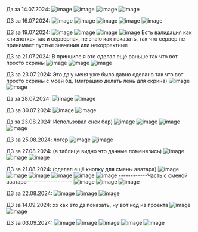 Дз за 14.07.2024:
![image](https://github.com/user-attachments/assets/a1728487-9963-42c1-9072-31c03aa774a7)
![image](https://github.com/user-attachments/assets/95062868-36b1-46a8-8bd0-59b08482a6df)
![image](https://github.com/user-attachments/assets/0c967b2a-f555-41a4-8e9c-28538e8f3029)
![image](https://github.com/user-attachments/assets/00396685-3314-4904-9892-b46b5b57a8ff)

ДЗ за 16.07.2024:
![image](https://github.com/user-attachments/assets/f53b96f1-9abc-460f-bb31-d962f1edc969)
![image](https://github.com/user-attachments/assets/a238dc5b-0778-463c-8ee0-261669ecb8b4)
![image](https://github.com/user-attachments/assets/07bf5f11-288a-4f23-a28a-be27db44acc5)
![image](https://github.com/user-attachments/assets/17af7c79-48e9-4889-b608-bc9ba2508c6e)
![image](https://github.com/user-attachments/assets/ae8f7ffb-2031-4f58-bd4e-b577f903335a)

ДЗ за 19.07.2024:
![image](https://github.com/user-attachments/assets/48f20c63-4a72-4db3-ad29-a3098613e046)
![image](https://github.com/user-attachments/assets/1759d5da-3680-4a31-85cb-cb6b2642cdbf)
![image](https://github.com/user-attachments/assets/48cd4dfa-bd28-40c6-91db-921e999aaa70)
![image](https://github.com/user-attachments/assets/50d9eb87-f653-4006-8a23-9adbc00faab4)
Есть валидация как клиенсткая так и серверная, не знаю как показать, так что сервер не принимает пустые значения или некорректные

ДЗ за 21.07.2024:
В принципе я это сделал ещё раньше так что вот просто скрины
![image](https://github.com/user-attachments/assets/a450f1fb-03d9-452c-a502-12f86b22f2c8)
![image](https://github.com/user-attachments/assets/7089d0fd-478c-433d-b1fd-96e2878f3a99)
![image](https://github.com/user-attachments/assets/5b74cf70-18cd-4b4d-9164-a135ef8778c9)

ДЗ за 23.07.2024:
Это дз у меня уже было давно сделано так что вот просто скрины с моей бд, (миграцию делать лень для скрина)
![image](https://github.com/user-attachments/assets/9a895a20-bc71-4fa0-a0c9-cdf9b6e7cb39)
![image](https://github.com/user-attachments/assets/ad148029-94ee-4ccb-a6d5-c365cb9dc4d3)

Дз за 28.07.2024:
![image](https://github.com/user-attachments/assets/b0b9c5d2-997e-4d3b-979b-f38768297eaf)
![image](https://github.com/user-attachments/assets/bc59d448-65d5-4f69-8ea3-ea8f50541fdc)

ДЗ за 30.07.2024:
![image](https://github.com/user-attachments/assets/7b826102-7b95-4514-a244-7de03ca0c814)
![image](https://github.com/user-attachments/assets/08f74578-cd6a-46b3-80ed-e4a7b084deed)

Дз за 23.08.2024:
Использовал снек бар)
![image](https://github.com/user-attachments/assets/b2db5a19-d545-4c4b-8184-8aafa5660417)
![image](https://github.com/user-attachments/assets/6eff2bd0-89c2-4d82-957f-7ad1073902cc)
![image](https://github.com/user-attachments/assets/dc40f9d3-9a29-4fb7-a838-a0e665996b65)
![image](https://github.com/user-attachments/assets/e9a4d02d-bc3b-4d34-b19d-c419fe0ecd3a)

ДЗ за 25.08.2024:
логер
![image](https://github.com/user-attachments/assets/c92462e2-f3dd-4174-8e4b-5ca891dd8a59)
![image](https://github.com/user-attachments/assets/e32f2c55-6417-49b2-a1df-74343cdebaab)

ДЗ за 27.08.2024: (в таблице видно что данные поменялись)
![image](https://github.com/user-attachments/assets/6cccf1c7-acb9-4731-9fe8-b7772227caad)
![image](https://github.com/user-attachments/assets/7e081f5c-d9f8-45d8-bebe-09931c1b4d0a)
![image](https://github.com/user-attachments/assets/6880f0d5-d77d-4608-9578-5334bade46fe)

ДЗ за 21.08.2024: (сделал ещё кнопку для смены аватара)
![image](https://github.com/user-attachments/assets/b7e6d518-7483-4988-877b-715a0ae1d417)
![image](https://github.com/user-attachments/assets/02a3bfd7-0f93-4fbd-be05-35e72ed2e2d4)
![image](https://github.com/user-attachments/assets/237327ab-b6d2-46c4-826e-540cf6660853)
![image](https://github.com/user-attachments/assets/f11a7598-7255-402f-b50e-cb820a5f4519)
![image](https://github.com/user-attachments/assets/da0cf4d1-a57b-440c-be83-f0f14a4347b5)
![image](https://github.com/user-attachments/assets/b6164067-a8a7-4c51-8cf9-9912082cbd58)
------------Часть с сменой аватара-------------------
![image](https://github.com/user-attachments/assets/2b03778b-fe7e-45ec-989f-049d570c7aa8)
![image](https://github.com/user-attachments/assets/283fd68b-225c-4f12-87e2-81c3d353b8d8)
![image](https://github.com/user-attachments/assets/cb9403b6-709c-4099-a1eb-9378a8ebcdab)

ДЗ за 22.08.2024:
![image](https://github.com/user-attachments/assets/266fb8ec-deaf-446b-84a4-0cd434503908)
![image](https://github.com/user-attachments/assets/2a57082a-901e-4364-ab61-60829f9e35af)
![image](https://github.com/user-attachments/assets/de24d7f3-dd05-490c-8431-b70ce8dc185b)

ДЗ за 14.09.2024:
хз как это дз показать, ну вот код из проекта
![image](https://github.com/user-attachments/assets/468761c6-7f46-4e8c-a5cd-9a1c4fccb2b7)
![image](https://github.com/user-attachments/assets/db4036b1-3cc0-4f92-9aed-2a3a05de27d6)

ДЗ за 03.09.2024:
![image](https://github.com/user-attachments/assets/abd440cc-4be2-4fed-9735-fae62637a15b)
![image](https://github.com/user-attachments/assets/65ec24f1-a51e-43fc-bed0-a3e8b22b7f3a)
![image](https://github.com/user-attachments/assets/d2a077c0-5d94-403a-892c-486212416227)
![image](https://github.com/user-attachments/assets/6eb90019-3b78-40b3-be0e-9774e0963547)
![image](https://github.com/user-attachments/assets/a84458dc-0530-4377-a638-f8cac5decd74)





